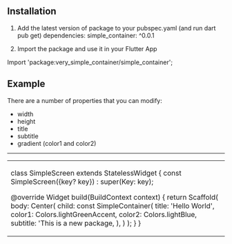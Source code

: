 <!--
This README describes the package. If you publish this package to pub.dev,
this README's contents appear on the landing page for your package.

For information about how to write a good package README, see the guide for
[writing package pages](https://dart.dev/guides/libraries/writing-package-pages).

For general information about developing packages, see the Dart guide for
[creating packages](https://dart.dev/guides/libraries/create-library-packages)
and the Flutter guide for
[developing packages and plugins](https://flutter.dev/developing-packages).
-->

## Installation

1. Add the latest version of package to your pubspec.yaml (and run dart pub get)
dependencies:
    simple_container: ^0.0.1

2. Import the package and use it in your Flutter App

Import 'package:very_simple_container/simple_container';

## Example
There are a number of properties that you can modify:

- width
- height
- title
- subtitle
- gradient (color1 and color2)

<hr>
<table>
<tr>
<td>

class SimpleScreen extends StatelessWidget {
  const SimpleScreen({key? key}) : super(Key: key);
  
  @override
  Widget build(BuildContext context) {
    return Scaffold(
      body: Center(
        child: const SimpleContainer(
            title: 'Hello World',
            color1: Colors.lightGreenAccent,
            color2: Colors.lightBlue,
            subtitle: 'This is a new package,
        ),
      )
    );
  }
}
